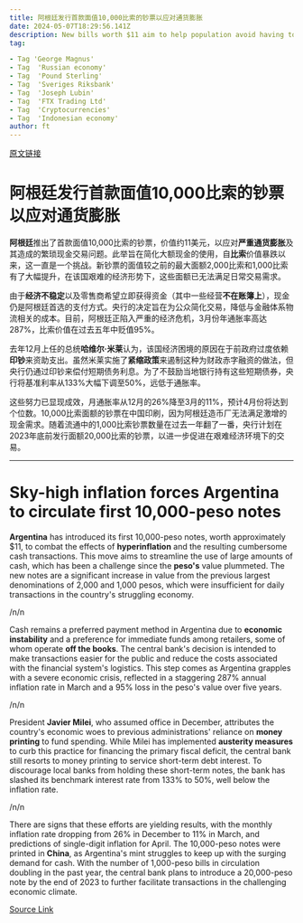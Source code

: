 ```yaml
---
title: 阿根廷发行首款面值10,000比索的钞票以应对通货膨胀
date: 2024-05-07T18:29:56.141Z
description: New bills worth $11 aim to help population avoid having to carry bricks of cash
tag: 

- Tag 'George Magnus'
- Tag  'Russian economy'
- Tag  'Pound Sterling'
- Tag  'Sveriges Riksbank'
- Tag  'Joseph Lubin'
- Tag  'FTX Trading Ltd'
- Tag  'Cryptocurrencies'
- Tag  'Indonesian economy'
author: ft
---
```


[原文链接](https://ft.com/content/1d8701f7-c9a9-417b-851a-84f54df0b438)

# **阿根廷**发行首款面值10,000比索的钞票以应对**通货膨胀**

**阿根廷**推出了首款面值10,000比索的钞票，价值约11美元，以应对**严重通货膨胀**及其造成的繁琐现金交易问题。此举旨在简化大额现金的使用，自**比索**价值暴跌以来，这一直是一个挑战。新钞票的面值较之前的最大面额2,000比索和1,000比索有了大幅提升，在该国艰难的经济形势下，这些面额已无法满足日常交易需求。

由于**经济不稳定**以及零售商希望立即获得资金（其中一些经营**不在账簿上**），现金仍是阿根廷首选的支付方式。央行的决定旨在为公众简化交易，降低与金融体系物流相关的成本。目前，阿根廷正陷入严重的经济危机，3月份年通胀率高达287%，比索价值在过去五年中贬值95%。

去年12月上任的总统**哈维尔·米莱**认为，该国经济困境的原因在于前政府过度依赖**印钞**来资助支出。虽然米莱实施了**紧缩政策**来遏制这种为财政赤字融资的做法，但央行仍通过印钞来偿付短期债务利息。为了不鼓励当地银行持有这些短期债券，央行将基准利率从133%大幅下调至50%，远低于通胀率。

这些努力已显现成效，月通胀率从12月的26%降至3月的11%，预计4月份将达到个位数。10,000比索面额的钞票在中国印刷，因为阿根廷造币厂无法满足激增的现金需求。随着流通中的1,000比索钞票数量在过去一年翻了一番，央行计划在2023年底前发行面额20,000比索的钞票，以进一步促进在艰难经济环境下的交易。

---

# Sky-high inflation forces Argentina to circulate first 10,000-peso notes 

**Argentina** has introduced its first 10,000-peso notes, worth approximately $11, to combat the effects of **hyperinflation** and the resulting cumbersome cash transactions. This move aims to streamline the use of large amounts of cash, which has been a challenge since the **peso's** value plummeted. The new notes are a significant increase in value from the previous largest denominations of 2,000 and 1,000 pesos, which were insufficient for daily transactions in the country's struggling economy. 

/n/n

Cash remains a preferred payment method in Argentina due to **economic instability** and a preference for immediate funds among retailers, some of whom operate **off the books**. The central bank's decision is intended to make transactions easier for the public and reduce the costs associated with the financial system's logistics. This step comes as Argentina grapples with a severe economic crisis, reflected in a staggering 287% annual inflation rate in March and a 95% loss in the peso's value over five years. 

/n/n

President **Javier Milei**, who assumed office in December, attributes the country's economic woes to previous administrations' reliance on **money printing** to fund spending. While Milei has implemented **austerity measures** to curb this practice for financing the primary fiscal deficit, the central bank still resorts to money printing to service short-term debt interest. To discourage local banks from holding these short-term notes, the bank has slashed its benchmark interest rate from 133% to 50%, well below the inflation rate. 

/n/n

There are signs that these efforts are yielding results, with the monthly inflation rate dropping from 26% in December to 11% in March, and predictions of single-digit inflation for April. The 10,000-peso notes were printed in **China**, as Argentina's mint struggles to keep up with the surging demand for cash. With the number of 1,000-peso bills in circulation doubling in the past year, the central bank plans to introduce a 20,000-peso note by the end of 2023 to further facilitate transactions in the challenging economic climate.

[Source Link](https://ft.com/content/1d8701f7-c9a9-417b-851a-84f54df0b438)

